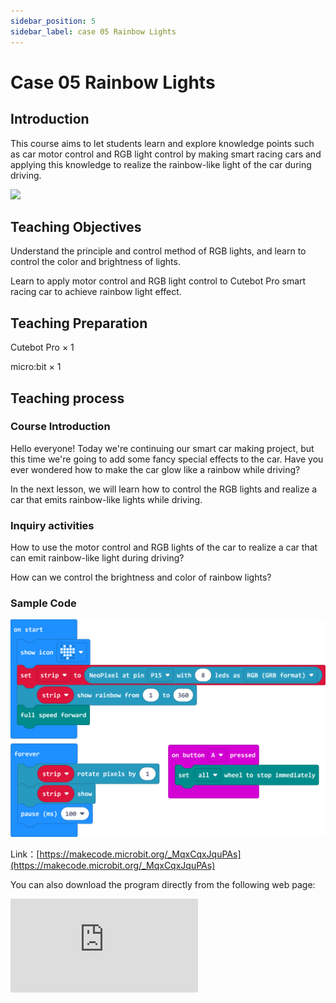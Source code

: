 ```yaml
---
sidebar_position: 5
sidebar_label: case 05 Rainbow Lights
---
```


# Case 05 Rainbow Lights

## Introduction

This course aims to let students learn and explore knowledge points such as car motor control and RGB light control by making smart racing cars and applying this knowledge to realize the rainbow-like light of the car during driving.

![](./images/cutebot-pro-case-05-01.png)

## Teaching Objectives

Understand the principle and control method of RGB lights, and learn to control the color and brightness of lights.

Learn to apply motor control and RGB light control to Cutebot Pro smart racing car to achieve rainbow light effect.



## Teaching Preparation

Cutebot Pro × 1

micro:bit × 1

## Teaching process

### Course Introduction

Hello everyone! Today we're continuing our smart car making project, but this time we're going to add some fancy special effects to the car. Have you ever wondered how to make the car glow like a rainbow while driving?

In the next lesson, we will learn how to control the RGB lights and realize a car that emits rainbow-like lights while driving.

### Inquiry activities

How to use the motor control and RGB lights of the car to realize a car that can emit rainbow-like light during driving?

How can we control the brightness and color of rainbow lights?

### Sample Code

![](./images/cutebot-pro-case-05-02.png)


Link：[https://makecode.microbit.org/_MqxCqxJquPAs](https://makecode.microbit.org/_MqxCqxJquPAs)

You can also download the program directly from the following web page:

<div
    style={{
        position: 'relative',
        paddingBottom: '60%',
        overflow: 'hidden',
    }}
>
    <iframe
        src="https://makecode.microbit.org/_MqxCqxJquPAs"
        frameborder="0"
        sandbox="allow-popups allow-forms allow-scripts allow-same-origin"
        style={{
            position: 'absolute',
            width: '100%',
            height: '100%',
        }}
    />
</div>


### Teamwork and Presentation

Students are divided into groups to complete the production and programming of the car together.

Students are encouraged to collaborate, communicate and share experiences with each other.

Each team had the opportunity to present their smart car to the other teams and demonstrate the effect of the rainbow lights on the road.

### Summary and Reflection

Review course content to remind students of what knowledge and skills they have acquired.

Guide students to discuss the problems and difficulties they encountered in the production process, and how to solve these problems.

Guide students to think about the optimization and improvement of rainbow car lights, such as adjusting the order of light switching, adding other special effects, etc.

### Outreach Activities

Challenge students to improve the rainbow car light effect, such as adding special effects such as flashes and gradients.

Guide students to design and realize other interesting lighting effects, such as changing with the rhythm of music, adjusting brightness according to the intensity of ambient light, etc.

Encourage students to use their creativity and imagination to design their own unique car lighting effects.
